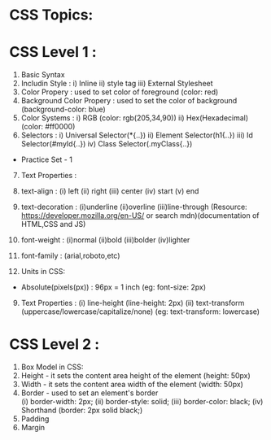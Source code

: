 # CSS Topics:

# CSS Level 1 :
1) Basic Syntax
2) Includin Style : 
i) Inline
ii) style tag 
iii) External Stylesheet
3) Color Propery : used to set color of foreground (color: red)
4) Background Color Propery : used to set the color of background (background-color: blue)
5) Color Systems :
i) RGB (color: rgb(205,34,90))
ii) Hex(Hexadecimal) (color: #ff0000)
6) Selectors :
i) Universal Selector(*{..})
ii) Element Selector(h1{..})
iii) Id Selector(#myId{..})
iv) Class Selector(.myClass{..})

* Practice Set - 1

7) Text Properties :
1) text-align : (i) left (ii) right (iii) center (iv) start (v) end
2) text-decoration : (i)underline (ii)overline (iii)line-through
(Resource: https://developer.mozilla.org/en-US/ or search mdn)(documentation of HTML,CSS and JS)
3) font-weight : (i)normal (ii)bold (iii)bolder (iv)lighter
4) font-family : (arial,roboto,etc)

8) Units in CSS:
- Absolute(pixels(px)) : 96px = 1 inch (eg: font-size: 2px)

9) Text Properties :
(i) line-height (line-height: 2px)
(ii) text-transform (uppercase/lowercase/capitalize/none)  (eg: text-transform: lowercase)

# CSS Level 2 :

1) Box Model in CSS:
1) Height - it sets the content area height of the element (height: 50px)
2) Width - it sets the content area width of the element (width: 50px)
3) Border - used to set an element's border <br>
(i) border-width: 2px; (ii) border-style: solid; (iii) border-color: black; (iv) Shorthand (border: 2px solid black;)
4) Padding 
5) Margin